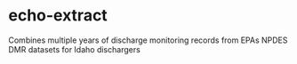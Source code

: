 # echo-extract
Combines multiple years of discharge monitoring records from EPAs NPDES DMR datasets for Idaho dischargers
